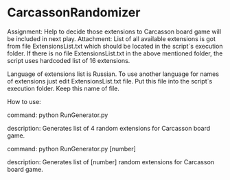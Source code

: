 # CarcassonRandomizer

Assignment:
            Help to decide those extensions to Carcasson board game will be included in next play.
Attachment:
            List of all available extensions is got from file ExtensionsList.txt which should be located 
            in the script`s execution folder. If there is no file ExtensionsList.txt in the above mentioned folder, 
            the script uses hardcoded list of 16 extensions.

Language of extensions list is Russian. To use another language for names of extensions just edit ExtensionsList.txt file. 
            Put this file into the script`s execution folder. Keep this name of file.
            
How to use:

command:
    python RunGenerator.py
    
description:
            Generates list of 4 random extensions for Carcasson board game.
            

command:
    python RunGenerator.py [number]
    
description:
            Generates list of [number] random extensions for Carcasson board game.
            
